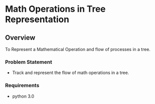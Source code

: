 # Math Operations in Tree Representation


## Overview

To Represent a Mathematical Operation and flow of processes in a tree.

### Problem Statement

- Track and represent the flow of math operations in a tree.

### Requirements

- python 3.0



